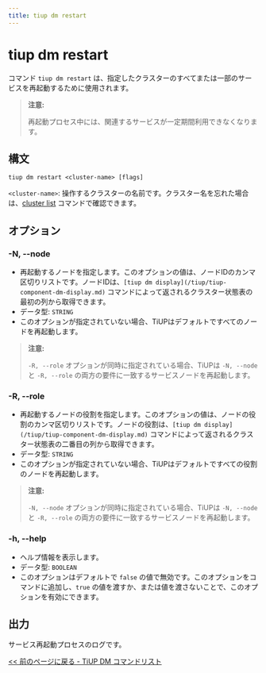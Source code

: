 ```yaml
---
title: tiup dm restart
---
```


# tiup dm restart

コマンド `tiup dm restart` は、指定したクラスターのすべてまたは一部のサービスを再起動するために使用されます。

> **注意:**
>
> 再起動プロセス中には、関連するサービスが一定期間利用できなくなります。

## 構文

```shell
tiup dm restart <cluster-name> [flags]
```

`<cluster-name>`: 操作するクラスターの名前です。クラスター名を忘れた場合は、[cluster list](/tiup/tiup-component-cluster-list.md) コマンドで確認できます。

## オプション

### -N, --node

- 再起動するノードを指定します。このオプションの値は、ノードIDのカンマ区切りリストです。ノードIDは、`[tiup dm display](/tiup/tiup-component-dm-display.md)` コマンドによって返されるクラスター状態表の最初の列から取得できます。
- データ型: `STRING`
- このオプションが指定されていない場合、TiUPはデフォルトですべてのノードを再起動します。

> **注意:**
>
> `-R, --role` オプションが同時に指定されている場合、TiUPは `-N, --node` と `-R, --role` の両方の要件に一致するサービスノードを再起動します。

### -R, --role

- 再起動するノードの役割を指定します。このオプションの値は、ノードの役割のカンマ区切りリストです。ノードの役割は、`[tiup dm display](/tiup/tiup-component-dm-display.md)` コマンドによって返されるクラスター状態表の二番目の列から取得できます。
- データ型: `STRING`
- このオプションが指定されていない場合、TiUPはデフォルトですべての役割のノードを再起動します。

> **注意:**
>
> `-N, --node` オプションが同時に指定されている場合、TiUPは `-N, --node` と `-R, --role` の両方の要件に一致するサービスノードを再起動します。

### -h, --help

- ヘルプ情報を表示します。
- データ型: `BOOLEAN`
- このオプションはデフォルトで `false` の値で無効です。このオプションをコマンドに追加し、`true` の値を渡すか、または値を渡さないことで、このオプションを有効にできます。

## 出力

サービス再起動プロセスのログです。

[<< 前のページに戻る - TiUP DM コマンドリスト](/tiup/tiup-component-dm.md#command-list)